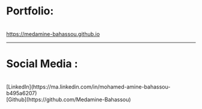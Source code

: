 <h1>Portfolio:</h1> <br>
<a target="_blank" href = "https://medamine-bahassou.github.io/">https://medamine-bahassou.github.io</a> <br>
<hr>
<h1>Social Media :</h1> <br>
[LinkedIn](https://ma.linkedin.com/in/mohamed-amine-bahassou-b495a6207) <br>
[Github](https://github.com/Medamine-Bahassou)

